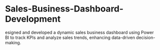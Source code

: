 # Sales-Business-Dashboard-Development
esigned and developed a dynamic sales business dashboard using Power BI to track KPIs and analyze sales trends, enhancing data-driven decision-making.
